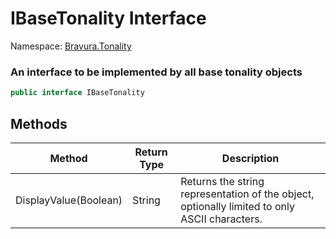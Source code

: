# IBaseTonality Interface

Namespace: [Bravura.Tonality](./Bravura.Tonality.md)

### An interface to be implemented by all base tonality objects

```csharp
public interface IBaseTonality
```

## Methods
| Method | Return Type | Description |
| --- | --- | --- |
| DisplayValue(Boolean) | String | Returns the string representation of the object, optionally limited to only ASCII characters. |
